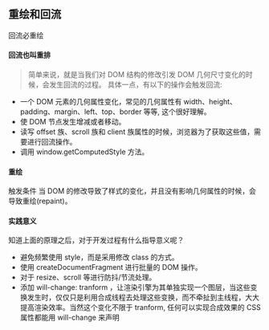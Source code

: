## 重绘和回流

回流必重绘

#### 回流也叫重排

> 简单来说，就是当我们对 DOM 结构的修改引发 DOM 几何尺寸变化的时候，会发生回流的过程。
> 具体一点，有以下的操作会触发回流:

- 一个 DOM 元素的几何属性变化，常见的几何属性有 width、height、padding、margin、left、top、border 等等, 这个很好理解。
- 使 DOM 节点发生增减或者移动。
- 读写 offset 族、scroll 族和 client 族属性的时候，浏览器为了获取这些值，需要进行回流操作。
- 调用 window.getComputedStyle 方法。
  >

#### 重绘

触发条件
当 DOM 的修改导致了样式的变化，并且没有影响几何属性的时候，会导致重绘(repaint)。

#### 实践意义

知道上面的原理之后，对于开发过程有什么指导意义呢？

- 避免频繁使用 style，而是采用修改 class 的方式。
- 使用 createDocumentFragment 进行批量的 DOM 操作。
- 对于 resize、scroll 等进行防抖/节流处理。
- 添加 will-change: tranform ，让渲染引擎为其单独实现一个图层，当这些变换发生时，仅仅只是利用合成线程去处理这些变换，而不牵扯到主线程，大大提高渲染效率。当然这个变化不限于 tranform, 任何可以实现合成效果的 CSS 属性都能用 will-change 来声明
